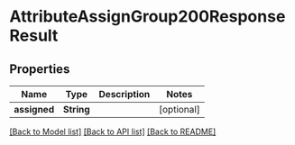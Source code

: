 # AttributeAssignGroup200ResponseResult

## Properties
Name | Type | Description | Notes
------------ | ------------- | ------------- | -------------
**assigned** | **String** |  | [optional] 

[[Back to Model list]](../README.md#documentation-for-models) [[Back to API list]](../README.md#documentation-for-api-endpoints) [[Back to README]](../README.md)


